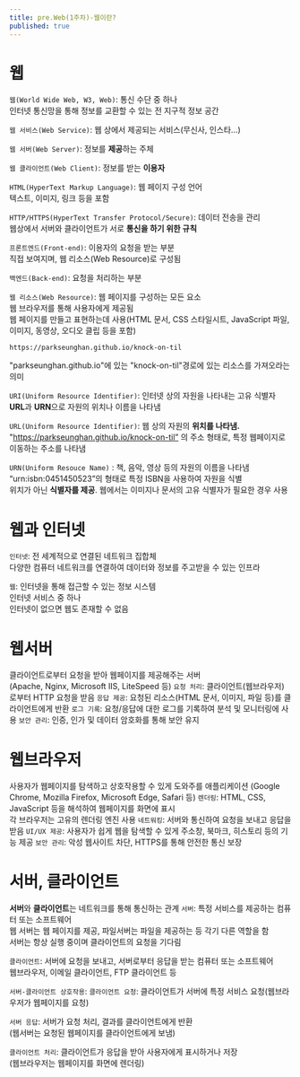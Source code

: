 ```yaml
---
title: pre.Web(1주차)-웹이란?
published: true
---
```


# 웹

`웹(World Wide Web, W3, Web)`: 통신 수단 중 하나  
인터넷 통신망을 통해 정보를 교환할 수 있는 전 지구적 정보 공간

`웹 서비스(Web Service)`: 웹 상에서 제공되는 서비스(무신사, 인스타…)

`웹 서버(Web Server)`: 정보를 **제공**하는 주체

`웹 클라이언트(Web Client)`: 정보를 받는 **이용자**

`HTML(HyperText Markup Language)`: 웹 페이지 구성 언어  
텍스트, 이미지, 링크 등을 포함

`HTTP/HTTPS(HyperText Transfer Protocol/Secure)`: 데이터 전송을 관리  
웹상에서 서버와 클라이언트가 서로 **통신을 하기 위한 규칙**

`프론트엔드(Front-end)`: 이용자의 요청을 받는 부분  
직접 보여지며, 웹 리소스(Web Resource)로 구성됨

`백엔드(Back-end)`: 요청을 처리하는 부분

`웹 리소스(Web Resource)`: 웹 페이지를 구성하는 모든 요소  
웹 브라우저를 통해 사용자에게 제공됨  
웹 페이지를 만들고 표현하는데 사용(HTML 문서, CSS 스타일시트, JavaScript 파일, 이미지, 동영상, 오디오 클립 등을 포함)  
  
```
https://parkseunghan.github.io/knock-on-til
```
"parkseunghan.github.io"에 있는
"knock-on-til"경로에 있는 리소스를 가져오라는 의미

`URI(Uniform Resource Identifier)`: 인터넷 상의 자원을 나타내는 고유 식별자  
**URL**과 **URN**으로 자원의 위치나 이름을 나타냄

`URL(Uniform Resource Identifier)`: 웹 상의 자원의 **위치를 나타냄.**  
"https://parkseunghan.github.io/knock-on-til” 의 주소 형태로, 특정 웹페이지로 이동하는 주소를 나타냄

`URN(Uniform Resouce Name)` : 책, 음악, 영상 등의 자원의 이름을 나타냄  
“urn:isbn:0451450523”의 형태로 특정 ISBN을 사용하여 자원을 식별  
위치가 아닌 **식별자를 제공**. 웹에서는 이미지나 문서의 고유 식별자가 필요한 경우 사용  
  
# 웹과 인터넷
`인터넷`: 전 세계적으로 연결된 네트워크 집합체  
다양한 컴퓨터 네트워크를 연결하여 데이터와 정보를 주고받을 수 있는 인프라

`웹`: 인터넷을 통해 접근할 수 있는 정보 시스템  
인터넷 서비스 중 하나  
인터넷이 없으면 웹도 존재할 수 없음  
  
# 웹서버
클라이언트로부터 요청을 받아 웹페이지를 제공해주는 서버  
(Apache, Nginx, Microsoft IIS, LiteSpeed 등)
`요청 처리`: 클라이언트(웹브라우저)로부터 HTTP 요청을 받음
`응답 제공`: 요청된 리소스(HTML 문서, 이미지, 파일 등)를 클라이언트에게 반환
`로그 기록`: 요청/응답에 대한 로그를 기록하여 분석 및 모니터링에 사용
`보안 관리`: 인증, 인가 및 데이터 암호화를 통해 보안 유지  
  
# 웹브라우저
사용자가 웹페이지를 탐색하고 상호작용할 수 있게 도와주를 애플리케이션
(Google Chrome, Mozilla Firefox, Microsoft Edge, Safari 등)
`렌더링`: HTML, CSS, JavaScript 등을 해석하여 웹페이지를 화면에 표시  
각 브라우저는 고유의 렌더링 엔진 사용
`네트워킹`: 서버와 통신하여 요청을 보내고 응답을 받음
`UI/UX 제공`: 사용자가 쉽게 웹을 탐색할 수 있게 주소창, 북마크, 히스토리 등의 기능 제공
`보안 관리`: 악성 웹사이트 차단, HTTPS를 통해 안전한 통신 보장  
  
# 서버, 클라이언트
**서버**와 **클라이언트**는 네트워크를 통해 통신하는 관계
`서버`: 특정 서비스를 제공하는 컴퓨터 또는 소프트웨어  
웹 서버는 웹 페이지를 제공, 파일서버는 파일을 제공하는 등 각기 다른 역할을 함  
서버는 항상 실행 중이며 클라이언트의 요청을 기다림

`클라이언트`: 서버에 요청을 보내고, 서버로부터 응답을 받는 컴퓨터 또는 소프트웨어  
웹브라우저, 이메일 클라이언트, FTP 클라이언트 등

`서버-클라이언트 상호작용`:
`클라이언트 요청`: 클라이언트가 서버에 특정 서비스 요청(웹브라우저가 웹페이지를 요청)

`서버 응답`: 서버가 요청 처리, 결과를 클라이언트에게 반환  
(웹서버는 요청된 웹페이지를 클라이언트에게 보냄)

`클라이언트 처리`: 클라이언트가 응답을 받아 사용자에게 표시하거나 저장  
(웹브라우저는 웹페이지를 화면에 렌더링)